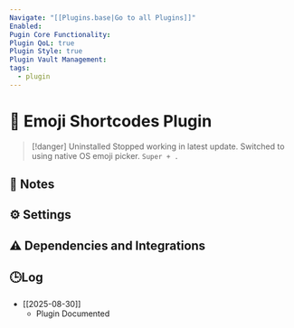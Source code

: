 ```yaml
---
Navigate: "[[Plugins.base|Go to all Plugins]]"
Enabled:
Pugin Core Functionality:
Plugin QoL: true
Plugin Style: true
Plugin Vault Management:
tags:
  - plugin
---
```

# 🔌 Emoji Shortcodes Plugin

> [!danger] Uninstalled
> Stopped working in latest update. Switched to using native OS emoji picker. `Super + .`

## 📝 Notes

## ⚙️ Settings

## ⚠️ Dependencies and Integrations

## 🕒Log

- [[2025-08-30]]
	- Plugin Documented
